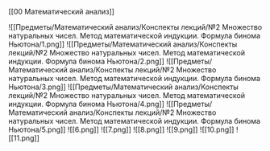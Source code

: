 [[00 Математический анализ]]

![[Предметы/Математический анализ/Конспекты лекций/№2 Множество натуральных чисел. Метод математической индукции. Формула бинома Ньютона/1.png]]
![[Предметы/Математический анализ/Конспекты лекций/№2 Множество натуральных чисел. Метод математической индукции. Формула бинома Ньютона/2.png]]
![[Предметы/Математический анализ/Конспекты лекций/№2 Множество натуральных чисел. Метод математической индукции. Формула бинома Ньютона/3.png]]
![[Предметы/Математический анализ/Конспекты лекций/№2 Множество натуральных чисел. Метод математической индукции. Формула бинома Ньютона/4.png]]
![[Предметы/Математический анализ/Конспекты лекций/№2 Множество натуральных чисел. Метод математической индукции. Формула бинома Ньютона/5.png]]
![[6.png]]
![[7.png]]
![[8.png]]
![[9.png]]
![[10.png]]
![[11.png]]